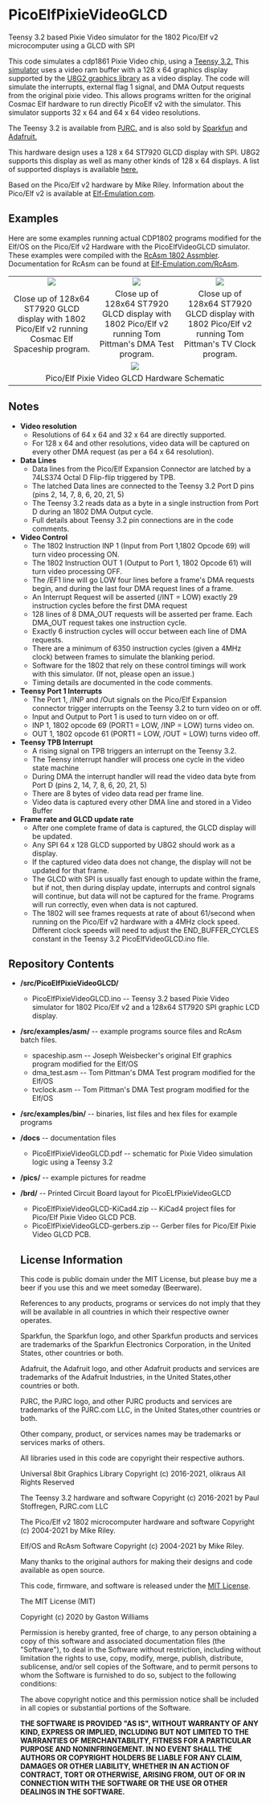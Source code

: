 # PicoElfPixieVideoGLCD
Teensy 3.2 based Pixie Video simulator for the 1802 Pico/Elf v2 microcomputer using a GLCD with SPI

This code simulates a cdp1861 Pixie Video chip, using a [Teensy 3.2.](https://www.pjrc.com/store/teensy32.html)
This [simulator](https://github.com/fourstix/PicoElfPixieVideoGLCD/blob/main/docs/PicoELfPixieVideoGLCD.pdf)
uses a video ram buffer with a 128 x 64 graphics display supported by the
[U8G2 graphics library](https://github.com/olikraus/u8g2) as a video display.  The code will simulate
the interrupts, external flag 1 signal, and DMA Output requests from the original pixie video.  This
allows programs written for the original Cosmac Elf hardware to run directly PicoElf v2 with the simulator.
This simulator supports 32 x 64 and 64 x 64 video resolutions.

The Teensy 3.2 is available from [PJRC.](https://www.pjrc.com/store/teensy32.html) and is also sold by
[Sparkfun](https://www.sparkfun.com/products/13736) and [Adafruit.](https://www.adafruit.com/product/2756)

This hardware design uses a 128 x 64 ST7920 GLCD display with SPI. U8G2 supports this display as well as
many other kinds of 128 x 64 displays.  A list of supported displays is available
[here.](https://github.com/olikraus/u8g2/wiki/u8g2setupcpp)

Based on the Pico/Elf v2 hardware by Mike Riley. Information about the Pico/Elf v2 is available at
[Elf-Emulation.com](http://www.elf-emulation.com/).

Examples
---------------------
Here are some examples running actual CDP1802 programs modified for the Elf/OS on the Pico/Elf v2 Hardware
with the PicoElfVideoGLCD simulator.  These examples were compiled with the [RcAsm 1802 Assmbler](https://github.com/rileym65/RcAsm).  Documentation for RcAsm can be found at [Elf-Emulation.com/RcAsm](http://www.elf-emulation.com/rcasm.html).

<table class="table table-hover table-striped table-bordered">
  <tr align="center">
   <td><img src="https://github.com/fourstix/PicoElfPixieVideoGLCD/blob/main/pics/spaceship.jpg"></td>
   <td><img src="https://github.com/fourstix/PicoElfPixieVideoGLCD/blob/main/pics/dma_test.jpg"></td>
   <td><img src="https://github.com/fourstix/PicoElfPixieVideoGLCD/blob/main/pics/tvclock.jpg"></td>
  </tr>
  <tr align="center">
    <td>Close up of 128x64 ST7920 GLCD display with 1802 Pico/Elf v2 running Cosmac Elf Spaceship program.</td>
    <td>Close up of 128x64 ST7920 GLCD display with 1802 Pico/Elf v2 running Tom Pittman's DMA Test program.</td>
    <td>Close up of 128x64 ST7920 GLCD display with 1802 Pico/Elf v2 running Tom Pittman's TV Clock program.</td>
  </tr>
  <tr align="center">
     <td colspan="3"><img src="https://github.com/fourstix/PicoElfPixieVideoGLCD/blob/main/pics/schematic.jpg"></td>
  </tr>
  <tr align="center">
     <td colspan="3">Pico/Elf Pixie Video GLCD Hardware Schematic</td>
  </tr>
</table>

Notes
---------------------
* **Video resolution**  
  * Resolutions of 64 x 64 and 32 x 64 are directly supported.
  * For 128 x 64 and other resolutions, video data will be captured on every other DMA request (as per a 64 x 64 resolution).
* **Data Lines**  
  * Data lines from the Pico/Elf Expansion Connector are latched by a 74LS374 Octal D Flip-flip triggered by TPB.
  * The latched Data lines are connected to the Teensy 3.2 Port D pins (pins 2, 14, 7, 8, 6, 20, 21, 5)
  * The Teensy 3.2 reads data as a byte in a single instruction from Port D during an 1802 DMA Output cycle.
  * Full details about Teensy 3.2 pin connections are in the code comments.
* **Video Control**    
  * The 1802 Instruction INP 1 (Input from Port 1,1802 Opcode 69) will turn video processing ON.
  * The 1802 Instruction OUT 1 (Output to Port 1, 1802 Opcode 61) will turn video processing OFF.
  * The /EF1 line will go LOW four lines before a frame's DMA requests begin, and during the last four DMA request lines of a frame.
  * An Interrupt Request will be asserted (/INT = LOW) exactly 29 instruction cycles before the first DMA request
  * 128 lines of 8 DMA_OUT requests will be asserted per frame. Each DMA_OUT request takes one instruction cycle.
  * Exactly 6 instruction cycles will occur between each line of DMA requests.
  * There are a minimum of 6350 instruction cycles (given a 4MHz clock) between frames to simulate the blanking period.
  * Software for the 1802 that rely on these control timings will work with this simulator. (If not, please open an issue.)
  * Timing details are documented in the code comments.
* **Teensy Port 1 Interrupts**
  * The Port 1, /INP and /Out signals on the Pico/Elf Expansion connector trigger interrupts on the Teensy 3.2 to turn video on or off.
  * Input and Output to Port 1 is used to turn video on or off.
  * INP 1, 1802 opcode 69 (PORT1 = LOW, /INP = LOW) turns video on.
  * OUT 1, 1802 opcode 61 (PORT1 = LOW, /OUT = LOW) turns video off.
* **Teensy TPB Interrupt**  
  * A rising signal on TPB triggers an interrupt on the Teensy 3.2.
  * The Teensy interrupt handler will process one cycle in the video state machine
  * During DMA the interrupt handler will read the video data byte from Port D (pins 2, 14, 7, 8, 6, 20, 21, 5)
  * There are 8 bytes of video data read per frame line.
  * Video data is captured every other DMA line and stored in a Video Buffer
* **Frame rate and GLCD update rate**
  * After one complete frame of data is captured, the GLCD display will be updated.
  * Any SPI 64 x 128 GLCD supported by U8G2 should work as a display.
  * If the captured video data does not change, the display will not be updated for that frame.
  * The GLCD with SPI is usually fast enough to update within the frame, but if not, then during display update, interrupts  and control signals will continue, but data will not be captured for the frame. Programs will run correctly, even when data is not captured.
  * The 1802 will see frames requests at rate of about 61/second when running on the Pico/Elf v2 hardware with a 4MHz clock speed.  Different clock speeds will need to adjust the END_BUFFER_CYCLES constant in the Teensy 3.2 PicoElfVideoGLCD.ino file.

Repository Contents
-------------------
* **/src/PicoElfPixieVideoGLCD/**  
  * PicoElfPixieVideoGLCD.ino -- Teensy 3.2 based Pixie Video simulator for 1802 Pico/Elf v2 and
  a 128x64 ST7920 SPI graphic LCD display.
* **/src/examples/asm/** -- example programs source files and RcAsm batch files.
  * spaceship.asm -- Joseph Weisbecker's original Elf graphics program modified for the Elf/OS
  * dma_test.asm -- Tom Pittman's DMA Test program modified for the Elf/OS
  * tvclock.asm -- Tom Pittman's DMA Test program modified for the Elf/OS
* **/src/examples/bin/** -- binaries, list files and hex files for example programs  
* **/docs** -- documentation files
  * PicoElfPixieVideoGLCD.pdf -- schematic for Pixie Video simulation logic using a Teensy 3.2
* **/pics/** -- example pictures for readme
* **/brd/** -- Printed Circuit Board layout for PicoELfPixieVideoGLCD
  * PicoElfPixieVideoGLCD-KiCad4.zip -- KiCad4 project files for Pico/Elf Pixie Video GLCD PCB.
  * PicoElfPixieVideoGLCD-gerbers.zip -- Gerber files for Pico/Elf Pixie Video GLCD PCB.

  License Information
  -------------------

  This code is public domain under the MIT License, but please buy me a beer
  if you use this and we meet someday (Beerware).

  References to any products, programs or services do not imply
  that they will be available in all countries in which their respective owner operates.

  Sparkfun, the Sparkfun logo, and other Sparkfun products and services are
  trademarks of the Sparkfun Electronics Corporation, in the United States,
  other countries or both.

  Adafruit, the Adafruit logo, and other Adafruit products and services are
  trademarks of the Adafruit Industries, in the United States,other countries or both.

  PJRC, the PJRC logo, and other PJRC products and services are
  trademarks of the PJRC.com LLC, in the United States,other countries or both.

  Other company, product, or services names may be trademarks or services marks of others.

  All libraries used in this code are copyright their respective authors.

  Universal 8bit Graphics Library
  Copyright (c) 2016-2021, olikraus
  All Rights Reserved

  The Teensy 3.2 hardware and software
  Copyright (c) 2016-2021 by Paul Stoffregen, PJRC.com LLC

  The Pico/Elf v2 1802 microcomputer hardware and software
  Copyright (c) 2004-2021 by Mike Riley.

  Elf/OS and RcAsm Software
  Copyright (c) 2004-2021 by Mike Riley.

  Many thanks to the original authors for making their designs and code available as open source.

  This code, firmware, and software is released under the [MIT License](http://opensource.org/licenses/MIT).

  The MIT License (MIT)

  Copyright (c) 2020 by Gaston Williams

  Permission is hereby granted, free of charge, to any person obtaining a copy
  of this software and associated documentation files (the "Software"), to deal
  in the Software without restriction, including without limitation the rights
  to use, copy, modify, merge, publish, distribute, sublicense, and/or sell
  copies of the Software, and to permit persons to whom the Software is
  furnished to do so, subject to the following conditions:

  The above copyright notice and this permission notice shall be included in all
  copies or substantial portions of the Software.

  **THE SOFTWARE IS PROVIDED "AS IS", WITHOUT WARRANTY OF ANY KIND, EXPRESS OR IMPLIED, INCLUDING BUT NOT LIMITED TO THE WARRANTIES OF MERCHANTABILITY,
  FITNESS FOR A PARTICULAR PURPOSE AND NONINFRINGEMENT. IN NO EVENT SHALL THE
  AUTHORS OR COPYRIGHT HOLDERS BE LIABLE FOR ANY CLAIM, DAMAGES OR OTHER
  LIABILITY, WHETHER IN AN ACTION OF CONTRACT, TORT OR OTHERWISE, ARISING FROM, OUT OF OR IN CONNECTION WITH THE SOFTWARE OR THE USE OR OTHER DEALINGS IN THE
  SOFTWARE.**

